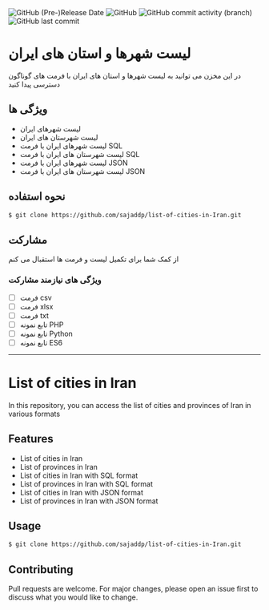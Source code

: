   <img alt="GitHub (Pre-)Release Date" src="https://img.shields.io/github/release-date-pre/sajaddp/list-of-cities-in-Iran?style=for-the-badge">
  <img alt="GitHub" src="https://img.shields.io/github/license/sajaddp/list-of-cities-in-Iran?style=for-the-badge">
  <img alt="GitHub commit activity (branch)" src="https://img.shields.io/github/commit-activity/w/sajaddp/list-of-cities-in-Iran?style=for-the-badge">
  <img alt="GitHub last commit" src="https://img.shields.io/github/last-commit/sajaddp/list-of-cities-in-Iran?style=for-the-badge">

# لیست شهرها و استان های ایران

در این مخزن می توانید به لیست شهرها و استان های ایران با فرمت های گوناگون دسترسی پیدا کنید

## ویژگی ها

- لیست شهرهای ایران
- لیست شهرستان های ایران
- لیست شهرهای ایران با فرمت SQL
- لیست شهرستان های ایران با فرمت SQL
- لیست شهرهای ایران با فرمت JSON
- لیست شهرستان های ایران با فرمت JSON

## نحوه استفاده

```bash
$ git clone https://github.com/sajaddp/list-of-cities-in-Iran.git
```

## مشارکت

از کمک شما برای تکمیل لیست و فرمت ها استقبال می کنم

### ویژگی های نیازمند مشارکت
- [ ] فرمت csv
- [ ] فرمت xlsx
- [ ] فرمت txt
- [ ] تابع نمونه PHP
- [ ] تابع نمونه Python
- [ ] تابع نمونه ES6

---

# List of cities in Iran

In this repository, you can access the list of cities and provinces of Iran in various formats

## Features
- List of cities in Iran
- List of provinces in Iran
- List of cities in Iran with SQL format
- List of provinces in Iran with SQL format
- List of cities in Iran with JSON format
- List of provinces in Iran with JSON format

## Usage

```bash
$ git clone https://github.com/sajaddp/list-of-cities-in-Iran.git
```

## Contributing
Pull requests are welcome. For major changes, please open an issue first to discuss what you would like to change.
